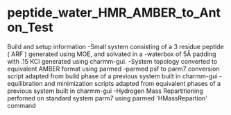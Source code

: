 # peptide_water_HMR_AMBER_to_Anton_Test

Build and setup information
-Small system consisting of a 3 residue peptide ( ARF ) generated using MOE, and solvated in a
-waterbox of 5Å padding with .15 KCl generated using charmm-gui.
-System topology converted to equivalent AMBER format using parmed 
-parmed psf to parm7 conversion script adapted from build phase of a previous system built in charmm-gui
-equilibration and minimization scripts adapted from equivalent phases of a previous system built in charmm-gui
-Hydrogen Mass Repartitioning perfomed on standard system parm7 using parmed 'HMassRepartion' command


